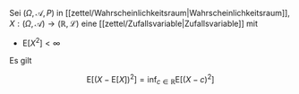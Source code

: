 Sei $(\Omega, \mathcal{A}, P)$ in [[zettel/Wahrscheinlichkeitsraum|Wahrscheinlichkeitsraum]], $X : (\Omega, \mathcal{A}) \to (\mathbb{R}, \mathcal{L})$ eine [[zettel/Zufallsvariable|Zufallsvariable]] mit
- $\text{E}[X^2] \lt \infty$

Es gilt

$$
	\text{E}\left[ (X - \text{E}[X])^2 \right] = \inf_{c \in \mathbb{R}} \text{E}\left[ (X-c)^2 \right]
$$